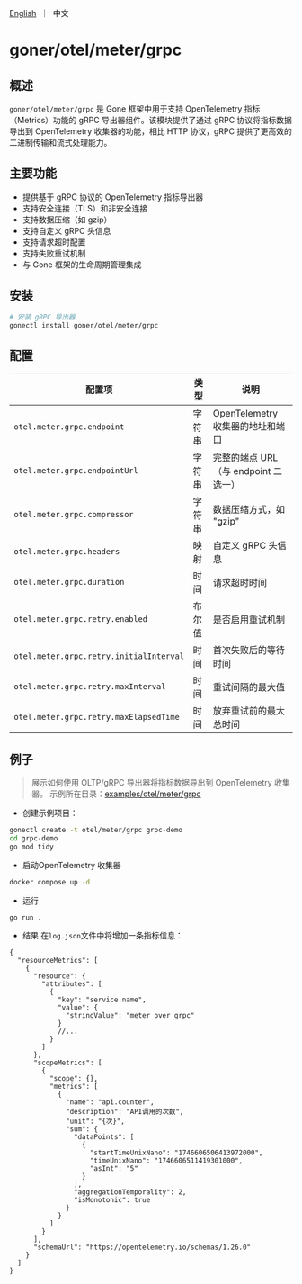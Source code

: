 <p>
    <a href="README.md">English</a>&nbsp ｜&nbsp 中文
</p>

# goner/otel/meter/grpc

## 概述

`goner/otel/meter/grpc` 是 Gone 框架中用于支持 OpenTelemetry 指标（Metrics）功能的 gRPC 导出器组件。该模块提供了通过 gRPC
协议将指标数据导出到 OpenTelemetry 收集器的功能，相比 HTTP 协议，gRPC 提供了更高效的二进制传输和流式处理能力。

## 主要功能

- 提供基于 gRPC 协议的 OpenTelemetry 指标导出器
- 支持安全连接（TLS）和非安全连接
- 支持数据压缩（如 gzip）
- 支持自定义 gRPC 头信息
- 支持请求超时配置
- 支持失败重试机制
- 与 Gone 框架的生命周期管理集成

## 安装

```bash
# 安装 gRPC 导出器
gonectl install goner/otel/meter/grpc
```

## 配置

| 配置项                     | 类型  | 说明                        |
|-------------------------|-----|---------------------------|
| `otel.meter.grpc.endpoint`              | 字符串 | OpenTelemetry 收集器的地址和端口   |
| `otel.meter.grpc.endpointUrl`           | 字符串 | 完整的端点 URL（与 endpoint 二选一） |
| `otel.meter.grpc.compressor`            | 字符串 | 数据压缩方式，如 "gzip"           |
| `otel.meter.grpc.headers`               | 映射  | 自定义 gRPC 头信息              |
| `otel.meter.grpc.duration`              | 时间  | 请求超时时间                    |
| `otel.meter.grpc.retry.enabled`         | 布尔值 | 是否启用重试机制                  |
| `otel.meter.grpc.retry.initialInterval` | 时间  | 首次失败后的等待时间                |
| `otel.meter.grpc.retry.maxInterval`     | 时间  | 重试间隔的最大值                  |
| `otel.meter.grpc.retry.maxElapsedTime`  | 时间  | 放弃重试前的最大总时间               |

## 例子

> 展示如何使用 OLTP/gRPC 导出器将指标数据导出到 OpenTelemetry 收集器。
> 示例所在目录：[examples/otel/meter/grpc](../../../examples/otel/meter/grpc)

- 创建示例项目：

```bash
gonectl create -t otel/meter/grpc grpc-demo
cd grpc-demo
go mod tidy
```

- 启动OpenTelemetry 收集器

```bash
docker compose up -d 
```

- 运行

```bash
go run .
```

- 结果
  在`log.json`文件中将增加一条指标信息：

```json5
{
  "resourceMetrics": [
    {
      "resource": {
        "attributes": [
          {
            "key": "service.name",
            "value": {
              "stringValue": "meter over grpc"
            }
            //...
          }
        ]
      },
      "scopeMetrics": [
        {
          "scope": {},
          "metrics": [
            {
              "name": "api.counter",
              "description": "API调用的次数",
              "unit": "{次}",
              "sum": {
                "dataPoints": [
                  {
                    "startTimeUnixNano": "1746606506413972000",
                    "timeUnixNano": "1746606511419301000",
                    "asInt": "5"
                  }
                ],
                "aggregationTemporality": 2,
                "isMonotonic": true
              }
            }
          ]
        }
      ],
      "schemaUrl": "https://opentelemetry.io/schemas/1.26.0"
    }
  ]
}
```